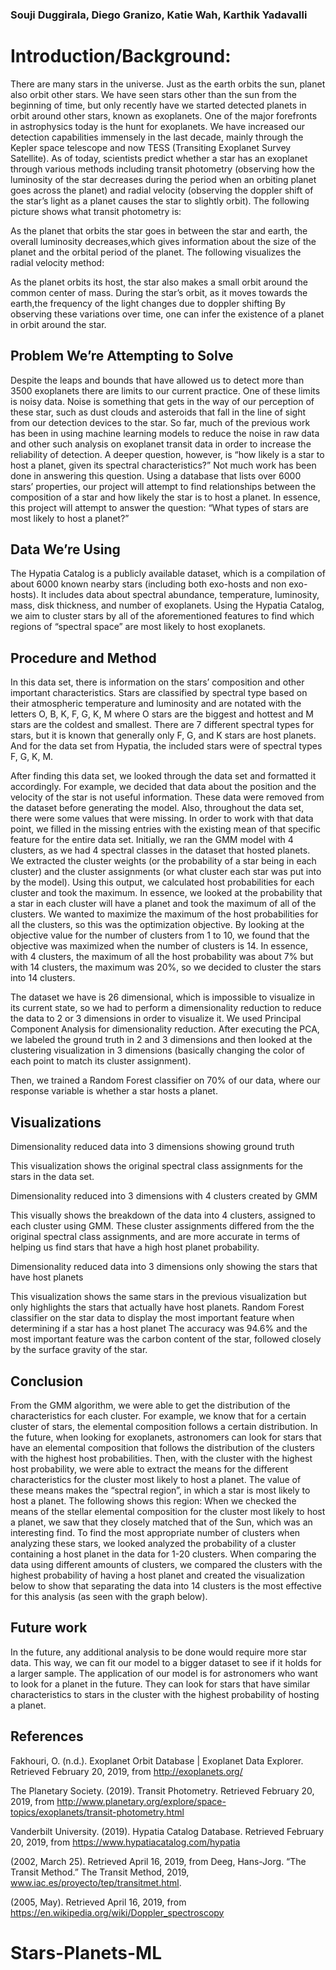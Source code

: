 ### Souji Duggirala, Diego Granizo, Katie Wah, Karthik Yadavalli

# Introduction/Background:
There are many stars in the universe. Just as the earth orbits the sun, planet also orbit other stars. We have seen stars other than the sun from the beginning of time, but only recently have we started detected planets in orbit around other stars, known as exoplanets. One of the major forefronts in astrophysics today is the hunt for exoplanets. We have increased our detection capabilities immensely in the last decade, mainly through the Kepler space telescope and now TESS (Transiting Exoplanet Survey Satellite). As of today, scientists predict whether a star has an exoplanet through various methods including transit photometry (observing how the luminosity of the star decreases during the period when an orbiting planet goes across the planet) and radial velocity (observing the doppler shift of the star’s light as a planet causes the star to slightly orbit). The following picture shows what transit photometry is:

As the planet that orbits the star goes in between the star and earth, the overall luminosity decreases,which gives information about the size of the planet and the orbital period of the planet.
The following visualizes the radial velocity method:

As the planet orbits its host, the star also makes a small orbit around the common center of mass. During the star’s orbit, as it moves towards the earth,the frequency of the light changes due to doppler shifting By observing these variations over time, one can infer the existence of a planet in orbit around the star.


## Problem We’re Attempting to Solve
Despite the leaps and bounds that have allowed us to detect more than 3500 exoplanets there are limits to our current practice. One of these limits is noisy data. Noise is something that gets in the way of our perception of these star, such as dust clouds and asteroids that fall in the line of sight from our detection devices to the star. So far, much of the previous work has been in using machine learning models to reduce the noise in raw data and other such analysis on exoplanet transit data in order to increase the reliability of detection. A deeper question, however, is “how likely is a star to host a planet, given its spectral characteristics?” Not much work has been done in answering this question. Using a database that lists over 6000 stars’ properties, our project will attempt to find relationships between the composition of a star and how likely the star is to host a planet. In essence, this project will attempt to answer the question: “What types of stars are most likely to host a planet?” 

## Data We’re Using

The Hypatia Catalog is a publicly available dataset, which is a compilation of about 6000 known nearby stars (including both exo-hosts and non exo-hosts). It includes data about spectral abundance, temperature, luminosity, mass, disk thickness, and number of exoplanets. Using the Hypatia Catalog, we aim to cluster stars by all of the aforementioned features to find which regions of “spectral space” are most likely to host exoplanets.

## Procedure and Method
In this data set, there is information on the stars’ composition and other important characteristics. Stars are classified by spectral type based on their atmospheric temperature and luminosity and are notated with the letters O, B, K, F, G, K, M where O stars are the biggest and hottest and M stars are the coldest and smallest. There are 7 different spectral types for stars, but it is known that generally only F, G, and K stars are host planets. And for the data set from Hypatia, the included stars were of spectral types F, G, K, M.

After finding this data set, we looked through the data set and formatted it accordingly. For example, we decided that data about the position and the velocity of the star is not useful information. These data were removed from the dataset before generating the model. Also, throughout the data set, there were some values that were missing. In order to work with that data point, we filled in the missing entries with the existing mean of that specific feature for the entire data set.
Initially, we ran the GMM model with 4 clusters, as we had 4 spectral classes in the dataset that hosted planets. We extracted the cluster weights (or the probability of a star being in each cluster) and the cluster assignments (or what cluster each star was put into by the model). Using this output, we calculated host probabilities for each cluster and took the maximum. In essence, we looked at the probability that a star in each cluster will have a planet and took the maximum of all of the clusters. We wanted to maximize the maximum of the host probabilities for all the clusters, so this was the optimization objective. By looking at the objective value for the number of clusters from 1 to 10, we found that the objective was maximized when the number of clusters is 14. In essence, with 4 clusters, the maximum of all the host probability was about 7% but with 14 clusters, the maximum was 20%, so we decided to cluster the stars into 14 clusters. 

The dataset we have is 26 dimensional, which is impossible to visualize in its current state, so we had to perform a dimensionality reduction to reduce the data to 2 or 3 dimensions in order to visualize it. We used Principal Component Analysis for dimensionality reduction. After executing the PCA, we labeled the ground truth in 2 and 3 dimensions and then looked at the clustering visualization in 3 dimensions (basically changing the color of each point to match its cluster assignment). 

Then, we trained a Random Forest classifier on 70% of our data, where our response variable is whether a star hosts a planet.



## Visualizations

Dimensionality reduced data into 3 dimensions showing ground truth

This visualization shows the original spectral class assignments for the stars in the data set.

Dimensionality reduced into 3 dimensions with 4 clusters created by GMM

This visually shows the breakdown of the data into 4 clusters, assigned to each cluster using GMM. These cluster assignments differed from the the original spectral class assignments, and are more accurate in terms of helping us find stars that have a high host planet probability.

Dimensionality reduced data into 3 dimensions only showing the stars that have host planets

This visualization shows the same stars in the previous visualization but only highlights the stars that actually have host planets. 
Random Forest classifier on the star data to display the most important feature when determining if a star has a host planet
The accuracy was 94.6% and the most important feature was the carbon content of the star, followed closely by the surface gravity of the star.


## Conclusion
From the GMM algorithm, we were able to get the distribution of the characteristics for each cluster. For example, we know that for a certain cluster of stars, the elemental composition follows a certain distribution. In the future, when looking for exoplanets, astronomers can look for stars that have an elemental composition that follows the distribution of the clusters with the highest host probabilities.
Then, with the cluster with the highest host probability, we were able to extract the means for the different characteristics for the cluster most likely to host a planet. The value of these means makes the “spectral region”, in which a star is most likely to host a planet. The following shows this region: When we checked the means of the stellar elemental composition for the cluster most likely to host a planet, we saw that they closely matched that of the Sun, which was an interesting find. 
To find the most appropriate number of clusters when analyzing these stars, we looked analyzed the probability of a cluster containing a host planet in the data for 1-20 clusters. When comparing the data using different amounts of clusters, we compared the clusters with the highest probability of having a host planet and created the visualization below to show that separating the data into 14 clusters is the most effective for this analysis (as seen with the graph below).

## Future work

In the future, any additional analysis to be done would require more star data. This way, we can fit our model to a bigger dataset to see if it holds for a larger sample.
The application of our model is for astronomers who want to look for a planet in the future. They can look for stars that have similar characteristics to stars in the cluster with the highest probability of hosting a planet.


## References

Fakhouri, O. (n.d.). Exoplanet Orbit Database | Exoplanet Data Explorer. Retrieved February 20, 2019, from http://exoplanets.org/

The Planetary Society. (2019). Transit Photometry. Retrieved February 20, 2019, from http://www.planetary.org/explore/space-topics/exoplanets/transit-photometry.html

Vanderbilt University. (2019). Hypatia Catalog Database. Retrieved February 20, 2019, from https://www.hypatiacatalog.com/hypatia

(2002, March 25). Retrieved April 16, 2019, from Deeg, Hans-Jorg. “The Transit Method.” The Transit Method, 2019, www.iac.es/proyecto/tep/transitmet.html.

(2005, May). Retrieved April 16, 2019, from https://en.wikipedia.org/wiki/Doppler_spectroscopy
# Stars-Planets-ML
